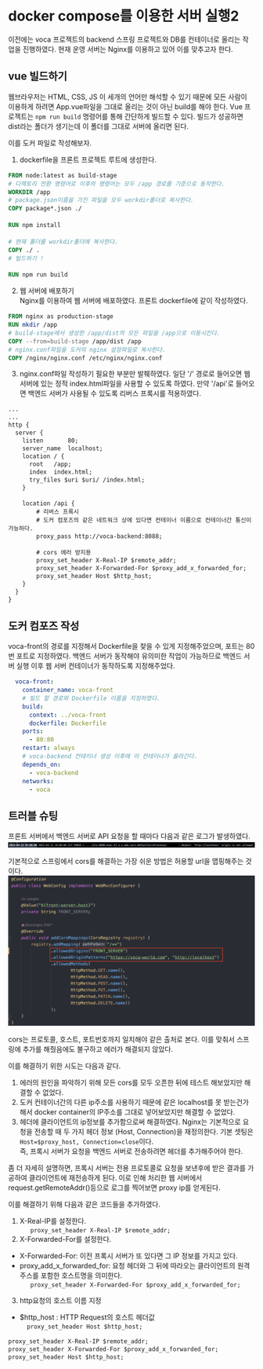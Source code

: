 # docker compose를 이용한 서버 실행2

이전에는 voca 프로젝트의 backend 스프링 프로젝트와 DB를 컨테이너로 올리는 작업을 진행하였다. 현재 운영 서버는 Nginx를 이용하고 있어 이를 맞추고자 한다.

## vue 빌드하기
웹브라우저는 HTML, CSS, JS 이 세개의 언어만 해석할 수 있기 때문에 모든 사람이 이용하게 하려면 App.vue파일을 그대로 올리는 것이 아닌 build를 해야 한다.
Vue 프로젝트는 `npm run build` 명령어를 통해 간단하게 빌드할 수 있다. 빌드가 성공하면 dist라는 폴더가 생기는데 이 폴더를 그대로 서버에 올리면 된다.

이를 도커 파일로 작성해보자.
1. dockerfile을 프론트 프로젝트 루트에 생성한다.

~~~dockerfile
FROM node:latest as build-stage
# 디렉토리 전환 명령어로 이후의 명령어는 모두 /app 경로를 기준으로 동작한다.
WORKDIR /app
# package.json이름을 가진 파일을 모두 workdir폴더로 복사한다.
COPY package*.json ./

RUN npm install

# 현재 폴더를 workdir폴더에 복사한다.
COPY ./ .     
# 빌드하기 !

RUN npm run build
~~~

2. 웹 서버에 배포하기 <br>
   Nginx를 이용하여 웹 서버에 배포하였다. 프론트 dockerfile에 같이 작성하였다.
~~~dockerfile
FROM nginx as production-stage
RUN mkdir /app
# build-stage에서 생성한 /app/dist의 모든 파일을 /app으로 이동시킨다.
COPY --from=build-stage /app/dist /app
# nginx.conf파일을 도커의 nginx 설정파일로 복사한다. 
COPY /nginx/nginx.conf /etc/nginx/nginx.conf
~~~

3. nginx.conf파일 작성하기
필요한 부분만 발췌하였다. 일단 '/' 경로로 들어오면 웹 서버에 있는 정적 index.html파일을 사용할 수 있도록 하였다. 만약 '/api'로 들어오면 백엔드 서버가 사용될 수 있도록
리버스 프록시를 적용하였다.  
~~~nginx configuration
...
...
http {
  server {
    listen       80;
    server_name  localhost;
    location / {
      root   /app;
      index  index.html;
      try_files $uri $uri/ /index.html;
    }

    location /api {
        # 리버스 프록시
        # 도커 컴포즈의 같은 네트워크 상에 있다면 컨테이너 이름으로 컨테이너간 통신이 가능하다. 
        proxy_pass http://voca-backend:8088;
        
        # cors 에러 방지용
        proxy_set_header X-Real-IP $remote_addr;
        proxy_set_header X-Forwarded-For $proxy_add_x_forwarded_for;
        proxy_set_header Host $http_host;
    }
  }
}
~~~

## 도커 컴포즈 작성
voca-front의 경로를 지정해서 Dockerfile을 찾을 수 있게 지정해주었으며, 포트는 80번 포트로 지정하였다. 
백엔드 서버가 동작해야 유의미한 작업이 가능하므로 백엔드 서버 실행 이후 웹 서버 컨테이너가 동작하도록 지정해주었다. 
~~~yml
  voca-front:
    container_name: voca-front
    # 빌드 할 경로와 Dockerfile 이름을 지정하였다.
    build:
      context: ../voca-front
      dockerfile: Dockerfile
    ports:
      - 80:80
    restart: always
    # voca-backend 컨테이너 생성 이후에 이 컨테이너가 올라간다.
    depends_on:
      - voca-backend
    networks:
      - voca
~~~

## 트러블 슈팅
프론트 서버에서 백엔드 서버로 API 요청을 할 때마다 다음과 같은 로그가 발생하였다.
<img src="./images/be_error_log.png">

기본적으로 스프링에서 cors를 해결하는 가장 쉬운 방법은 허용할 url을 맵핑해주는 것이다. <br> 
<img src="./images/BE_CODE.png" width="700">

cors는 프로토콜, 호스트, 포트번호까지 일치해야 같은 출처로 본다. 이를 맞춰서 스프링에 추가를 해줬음에도 불구하고 에러가 해결되지 않았다.

이를 해결하기 위한 시도는 다음과 같다.

1. 에러의 원인을 파악하기 위해 모든 cors를 모두 오픈한 뒤에 테스트 해보았지만 해결할 수 없었다.
2. 도커 컨테이너간의 다른 ip주소를 사용하기 때문에 같은 localhost를 못 받는건가해서 docker container의 IP주소를 그대로 넣어보았지만 해결할 수 없었다.
3. 헤더에 클라이언트의 ip정보를 추가함으로써 해결하였다.
Nginx는 기본적으로 요청을 전송할 때 두 가지 헤더 정보 (Host, Connection)을 재정의한다. 기본 셋팅은 `Host=$proxy_host, Connection=close`이다. <br>
즉, 프록시 서버가 요청을 백엔드 서버로 전송하려면 헤더를 추가해주어야 한다.

좀 더 자세히 설명하면, 프록시 서버는 전용 프로토콜로 요청을 보낸후에 받은 결과를 가공하여 클라이언트에 재전송하게 된다. 이로 인해 처리한 웹 서버에서 request.getRemoteAddr()등으로 로그를 찍어보면
proxy ip를 얻게된다.

이를 해결하기 위해 다음과 같은 코드들을 추가하였다.
1. X-Real-IP를 설정한다. <br>
`   proxy_set_header X-Real-IP $remote_addr;`
2. X-Forwarded-For를 설정한다. 
 - X-Forwarded-For: 이전 프록시 서버가 또 있다면 그 IP 정보를 가지고 있다. 
 - proxy_add_x_forwarded_for: 요청 헤더와 그 뒤에 따라오는 클라이언트의 원격 주스를 포함한 호스트명을 의미한다. <br> 
`   proxy_set_header X-Forwarded-For $proxy_add_x_forwarded_for;` <br>

3. http요청의 호스트 이름 지정
 - $http_host : HTTP Request의 호스트 헤더값 <br>
 `  proxy_set_header Host $http_host;`

~~~nginx configuration
proxy_set_header X-Real-IP $remote_addr;
proxy_set_header X-Forwarded-For $proxy_add_x_forwarded_for;
proxy_set_header Host $http_host;
~~~



